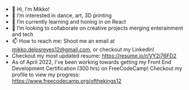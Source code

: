 - 👋 Hi, I’m Mikko!
- 👀 I’m interested in dance, art, 3D printing 
- 🌱 I’m currently learning and honing in on React
- 💞️ I’m looking to collaborate on creative projects merging enterainment and tech
- 📫 How to reach me: Shoot me an email at mikko.delosreyes12@gmail.com, or checkout my LinkedIn!
- Checkout my most updated resume: https://resume.io/r/VY2i76FD2
- As of April 2022, I've been working towards getting my Front End Development Certification (300 hrs) on FreeCodeCamp! Checkout my profile to view my progress: https://www.freecodecamp.org/ofthekings12

<!---
ofthekings12/ofthekings12 is a ✨ special ✨ repository because its `README.md` (this file) appears on your GitHub profile.
You can click the Preview link to take a look at your changes.
--->
